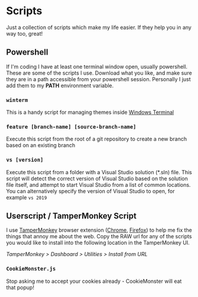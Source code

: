 # Scripts

Just a collection of scripts which make my life easier.  If they help you in any way too, great!

## Powershell

If I'm coding I have at least one terminal window open, usually powershell.  These are some of the scripts I use.  Download what you like, and make sure they are in a path accessible from your powershell session.  Personally I just add them to my **PATH** environment variable.

### ```winterm```
This is a handy script for managing themes inside [Windows Terminal](https://www.microsoft.com/en-us/p/windows-terminal/9n0dx20hk701?activetab=pivot:overviewtab)

### ```feature [branch-name] [source-branch-name]``` 
Execute this script from the root of a git repository to create a new branch based on an existing branch

### ```vs [version]```
Execute this script from a folder with a Visual Studio solution (*.sln) file.  This script will detect the correct version of Visual Studio based on the solution file itself, and attempt to start Visual Studio from a list of common locations.  You can alternatively specify the version of Visual Studio to open, for example ```vs 2019```



## Userscript / TamperMonkey Script

I use [TamperMonkey](https://www.tampermonkey.net/) browser extension ([Chrome](https://chrome.google.com/webstore/detail/tampermonkey/dhdgffkkebhmkfjojejmpbldmpobfkfo), [Firefox](https://addons.mozilla.org/en-US/firefox/addon/tampermonkey/)) to help me fix the things that annoy me about the web.  Copy the RAW url for any of the scripts you would like to install into the following location in the TamperMonkey UI.

*TamperMonkey > Dashboard > Utilities > Install from URL*

### ```CookieMonster.js```
Stop asking me to accept your cookies already - CookieMonster will eat that popup!
